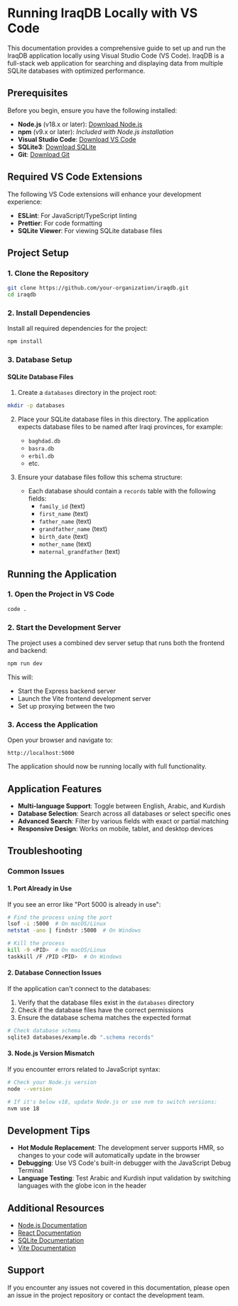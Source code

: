 # Running IraqDB Locally with VS Code

This documentation provides a comprehensive guide to set up and run the IraqDB application locally using Visual Studio Code (VS Code). IraqDB is a full-stack web application for searching and displaying data from multiple SQLite databases with optimized performance.

## Prerequisites

Before you begin, ensure you have the following installed:

- **Node.js** (v18.x or later): [Download Node.js](https://nodejs.org/)
- **npm** (v9.x or later): *Included with Node.js installation*
- **Visual Studio Code**: [Download VS Code](https://code.visualstudio.com/)
- **SQLite3**: [Download SQLite](https://www.sqlite.org/download.html)
- **Git**: [Download Git](https://git-scm.com/downloads)

## Required VS Code Extensions

The following VS Code extensions will enhance your development experience:

- **ESLint**: For JavaScript/TypeScript linting
- **Prettier**: For code formatting
- **SQLite Viewer**: For viewing SQLite database files

## Project Setup

### 1. Clone the Repository

```bash
git clone https://github.com/your-organization/iraqdb.git
cd iraqdb
```

### 2. Install Dependencies

Install all required dependencies for the project:

```bash
npm install
```

### 3. Database Setup

#### SQLite Database Files

1. Create a `databases` directory in the project root:

```bash
mkdir -p databases
```

2. Place your SQLite database files in this directory. The application expects database files to be named after Iraqi provinces, for example:
   - `baghdad.db`
   - `basra.db`
   - `erbil.db`
   - etc.

3. Ensure your database files follow this schema structure:
   - Each database should contain a `records` table with the following fields:
     - `family_id` (text)
     - `first_name` (text)
     - `father_name` (text)
     - `grandfather_name` (text)
     - `birth_date` (text)
     - `mother_name` (text)
     - `maternal_grandfather` (text)

## Running the Application

### 1. Open the Project in VS Code

```bash
code .
```

### 2. Start the Development Server

The project uses a combined dev server setup that runs both the frontend and backend:

```bash
npm run dev
```

This will:
- Start the Express backend server
- Launch the Vite frontend development server
- Set up proxying between the two

### 3. Access the Application

Open your browser and navigate to:

```
http://localhost:5000
```

The application should now be running locally with full functionality.

## Application Features

- **Multi-language Support**: Toggle between English, Arabic, and Kurdish
- **Database Selection**: Search across all databases or select specific ones
- **Advanced Search**: Filter by various fields with exact or partial matching
- **Responsive Design**: Works on mobile, tablet, and desktop devices

## Troubleshooting

### Common Issues

#### 1. Port Already in Use

If you see an error like "Port 5000 is already in use":

```bash
# Find the process using the port
lsof -i :5000  # On macOS/Linux
netstat -ano | findstr :5000  # On Windows

# Kill the process
kill -9 <PID>  # On macOS/Linux
taskkill /F /PID <PID>  # On Windows
```

#### 2. Database Connection Issues

If the application can't connect to the databases:

1. Verify that the database files exist in the `databases` directory
2. Check if the database files have the correct permissions
3. Ensure the database schema matches the expected format

```bash
# Check database schema
sqlite3 databases/example.db ".schema records"
```

#### 3. Node.js Version Mismatch

If you encounter errors related to JavaScript syntax:

```bash
# Check your Node.js version
node --version

# If it's below v18, update Node.js or use nvm to switch versions:
nvm use 18
```

## Development Tips

- **Hot Module Replacement**: The development server supports HMR, so changes to your code will automatically update in the browser
- **Debugging**: Use VS Code's built-in debugger with the JavaScript Debug Terminal
- **Language Testing**: Test Arabic and Kurdish input validation by switching languages with the globe icon in the header

## Additional Resources

- [Node.js Documentation](https://nodejs.org/docs/)
- [React Documentation](https://reactjs.org/docs/getting-started.html)
- [SQLite Documentation](https://www.sqlite.org/docs.html)
- [Vite Documentation](https://vitejs.dev/guide/)

## Support

If you encounter any issues not covered in this documentation, please open an issue in the project repository or contact the development team.
